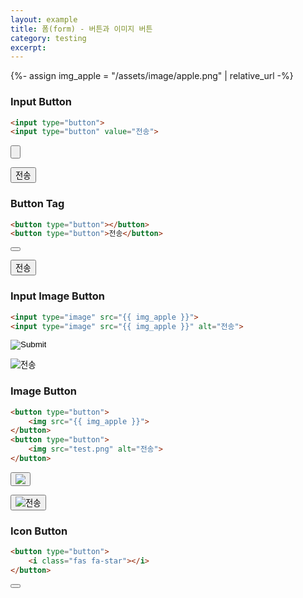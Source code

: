```yaml
---
layout: example
title: 폼(form) - 버튼과 이미지 버튼
category: testing
excerpt:
---
```


{%- assign img_apple = "/assets/image/apple.png" | relative_url -%}

### Input Button

```html
<input type="button">
<input type="button" value="전송">
```
<p><input type="button"></p>
<p><input type="button" value="전송"></p>

### Button Tag

```html
<button type="button"></button>
<button type="button">전송</button>
```
<p><button type="button"></button></p>
<p><button type="button">전송</button></p>

### Input Image Button

```html
<input type="image" src="{{ img_apple }}">
<input type="image" src="{{ img_apple }}" alt="전송">
```
<p><input type="image" src="{{ img_apple }}"></p>
<p><input type="image" src="{{ img_apple }}" alt="전송"></p>

### Image Button

```html
<button type="button">
	<img src="{{ img_apple }}">
</button>
<button type="button">
	<img src="test.png" alt="전송">
</button>
```
<p><button type="button">
	<img src="{{ img_apple }}">
</button></p>
<p><button type="button">
	<img src="{{ img_apple }}" alt="전송">
</button></p>

### Icon Button

```html
<button type="button">
	<i class="fas fa-star"></i>
</button>
```
<p><button type="button">
	<i class="fas fa-star"></i>
</button></p>